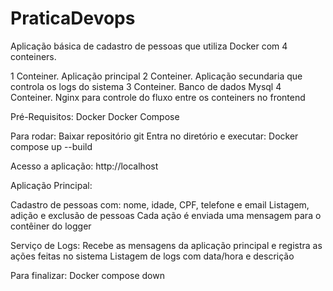 # PraticaDevops
Aplicação básica de cadastro de pessoas que utiliza Docker com 4 conteiners.

1 Conteiner. Aplicação principal
2 Conteiner. Aplicação secundaria que controla os logs do sistema
3 Conteiner. Banco de dados Mysql
4 Conteiner. Nginx para controle do fluxo entre os conteiners no frontend

Pré-Requisitos:
Docker
Docker Compose

Para rodar:
Baixar repositório git
Entra no diretório e executar: Docker compose up --build

Acesso a aplicação:
http://localhost

Aplicação Principal:

Cadastro de pessoas com: nome, idade, CPF, telefone e email
Listagem, adição e exclusão de pessoas
Cada ação é enviada uma mensagem para o contêiner do logger

Serviço de Logs:
Recebe as mensagens da aplicação principal e registra as ações feitas no sistema
Listagem de logs com data/hora e descrição

Para finalizar:
Docker compose down